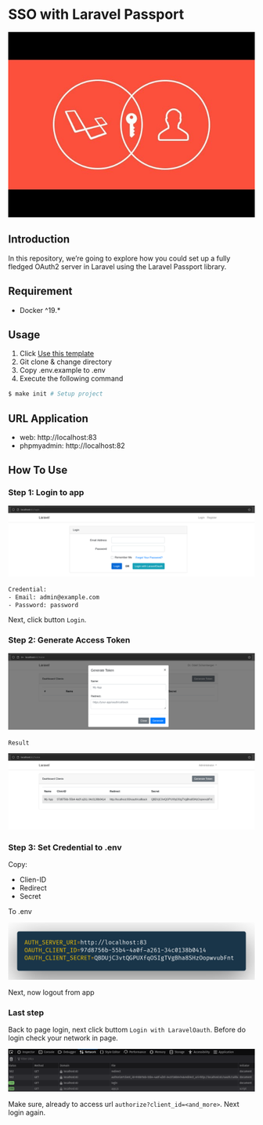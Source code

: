 # SSO with Laravel Passport

<p align="center">
    <img src="src/public/img/ssolaravel.jpg" alt="sso-laravel">
</p>

## Introduction

In this repository, we’re going to explore how you could set up a fully fledged OAuth2 server in Laravel using the Laravel Passport library.


## Requirement
- Docker ^19.*

## Usage

1. Click [Use this template](https://github.com/agungprsty/sso-with-laravel-passport/generate)
2. Git clone & change directory
3. Copy .env.example to .env
4. Execute the following command

```bash
$ make init # Setup project
```

## URL Application
- web: http://localhost:83
- phpmyadmin: http://localhost:82

## How To Use

### Step 1: Login to app

![login to app](src/public/img/login-to-app.png)

```
Credential:
- Email: admin@example.com
- Password: password
```
Next, click button ``Login``.


### Step 2: Generate Access Token


![generate access token](src/public/img/generate-token.png)

``Result``


![access token](src/public/img/access-token.png)


### Step 3: Set Credential to .env

Copy:
- Clien-ID
- Redirect
- Secret

To .env

![Update .env](src/public/img/env.png)

Next, now logout from app

### Last step

Back to page login, next click buttom ``Login with LaravelOauth``. Before do login check your network in page.


![Network](src/public/img/network.png)

Make sure, already to access url ``authorize?client_id=<and_more>``. Next login again.

